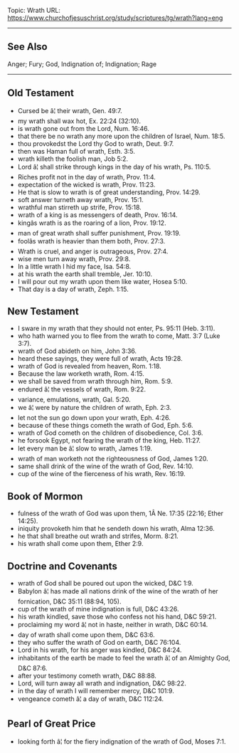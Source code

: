Topic: Wrath
URL: https://www.churchofjesuschrist.org/study/scriptures/tg/wrath?lang=eng

---

## See Also

Anger; Fury; God, Indignation of; Indignation; Rage

---

## Old Testament

- Cursed be â¦ their wrath, Gen. 49:7.
- my wrath shall wax hot, Ex. 22:24 (32:10).
- is wrath gone out from the Lord, Num. 16:46.
- that there be no wrath any more upon the children of Israel, Num. 18:5.
- thou provokedst the Lord thy God to wrath, Deut. 9:7.
- then was Haman full of wrath, Esth. 3:5.
- wrath killeth the foolish man, Job 5:2.
- Lord â¦ shall strike through kings in the day of his wrath, Ps. 110:5.
- Riches profit not in the day of wrath, Prov. 11:4.
- expectation of the wicked is wrath, Prov. 11:23.
- He that is slow to wrath is of great understanding, Prov. 14:29.
- soft answer turneth away wrath, Prov. 15:1.
- wrathful man stirreth up strife, Prov. 15:18.
- wrath of a king is as messengers of death, Prov. 16:14.
- kingâs wrath is as the roaring of a lion, Prov. 19:12.
- man of great wrath shall suffer punishment, Prov. 19:19.
- foolâs wrath is heavier than them both, Prov. 27:3.
- Wrath is cruel, and anger is outrageous, Prov. 27:4.
- wise men turn away wrath, Prov. 29:8.
- In a little wrath I hid my face, Isa. 54:8.
- at his wrath the earth shall tremble, Jer. 10:10.
- I will pour out my wrath upon them like water, Hosea 5:10.
- That day is a day of wrath, Zeph. 1:15.

## New Testament

- I sware in my wrath that they should not enter, Ps. 95:11 (Heb. 3:11).
- who hath warned you to flee from the wrath to come, Matt. 3:7 (Luke 3:7).
- wrath of God abideth on him, John 3:36.
- heard these sayings, they were full of wrath, Acts 19:28.
- wrath of God is revealed from heaven, Rom. 1:18.
- Because the law worketh wrath, Rom. 4:15.
- we shall be saved from wrath through him, Rom. 5:9.
- endured â¦ the vessels of wrath, Rom. 9:22.
- variance, emulations, wrath, Gal. 5:20.
- we â¦ were by nature the children of wrath, Eph. 2:3.
- let not the sun go down upon your wrath, Eph. 4:26.
- because of these things cometh the wrath of God, Eph. 5:6.
- wrath of God cometh on the children of disobedience, Col. 3:6.
- he forsook Egypt, not fearing the wrath of the king, Heb. 11:27.
- let every man be â¦ slow to wrath, James 1:19.
- wrath of man worketh not the righteousness of God, James 1:20.
- same shall drink of the wine of the wrath of God, Rev. 14:10.
- cup of the wine of the fierceness of his wrath, Rev. 16:19.

## Book of Mormon

- fulness of the wrath of God was upon them, 1Â Ne. 17:35 (22:16; Ether 14:25).
- iniquity provoketh him that he sendeth down his wrath, Alma 12:36.
- he that shall breathe out wrath and strifes, Morm. 8:21.
- his wrath shall come upon them, Ether 2:9.

## Doctrine and Covenants

- wrath of God shall be poured out upon the wicked, D&C 1:9.
- Babylon â¦ has made all nations drink of the wine of the wrath of her fornication, D&C 35:11 (88:94, 105).
- cup of the wrath of mine indignation is full, D&C 43:26.
- his wrath kindled, save those who confess not his hand, D&C 59:21.
- proclaiming my word â¦ not in haste, neither in wrath, D&C 60:14.
- day of wrath shall come upon them, D&C 63:6.
- they who suffer the wrath of God on earth, D&C 76:104.
- Lord in his wrath, for his anger was kindled, D&C 84:24.
- inhabitants of the earth be made to feel the wrath â¦ of an Almighty God, D&C 87:6.
- after your testimony cometh wrath, D&C 88:88.
- Lord, will turn away all wrath and indignation, D&C 98:22.
- in the day of wrath I will remember mercy, D&C 101:9.
- vengeance cometh â¦ a day of wrath, D&C 112:24.

## Pearl of Great Price

- looking forth â¦ for the fiery indignation of the wrath of God, Moses 7:1.

